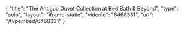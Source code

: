 {
    "title": "The Antigua Duvet Collection at Bed Bath & Beyond",
    "type": "solo",
    "layout": "iframe-static",
    "videoId": "6468331",
    "url": "\/tvpembed\/6468331"
}